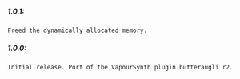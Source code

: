 ##### 1.0.1:
    Freed the dynamically allocated memory.
    
##### 1.0.0:
    Initial release. Port of the VapourSynth plugin butteraugli r2.
    